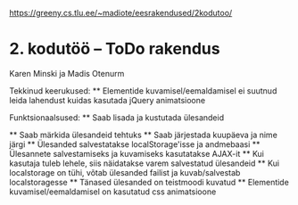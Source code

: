 https://greeny.cs.tlu.ee/~madiote/eesrakendused/2kodutoo/

# 2. kodutöö – ToDo rakendus

Karen Minski ja Madis Otenurm

Tekkinud keerukused:
** Elementide kuvamisel/eemaldamisel ei suutnud leida lahendust kuidas kasutada jQuery animatsioone

Funktsionaalsused:
   ** Saab lisada ja kustutada ülesandeid
   
   ** Saab märkida ülesandeid tehtuks
   ** Saab järjestada kuupäeva ja nime järgi
   ** Ülesanded salvestatakse localStorage'isse ja andmebaasi
   ** Ülesannete salvestamiseks ja kuvamiseks kasutatakse AJAX-it
   ** Kui kasutaja tuleb lehele, siis näidatakse varem salvestatud ülesandeid
   ** Kui localstorage on tühi, võtab ülesanded failist ja kuvab/salvestab localstoragesse
   ** Tänased ülesanded on teistmoodi kuvatud
   ** Elementide kuvamisel/eemaldamisel on kasutatud css animatsioone


